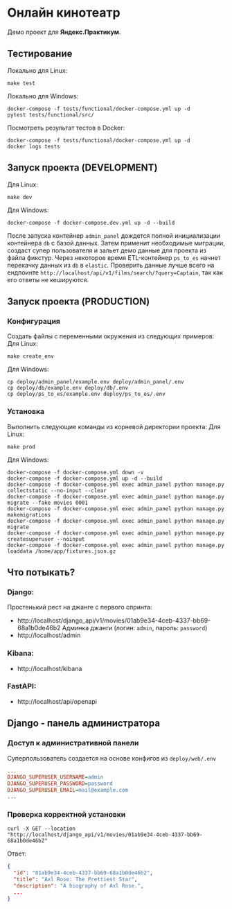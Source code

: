 # Онлайн кинотеатр
Демо проект для **Яндекс.Практикум**.
## Тестирование
Локально для Linux:
```shell
make test
```
Локально для Windows:
```shell
docker-compose -f tests/functional/docker-compose.yml up -d
pytest tests/functional/src/
```
Посмотреть результат тестов в Docker:
```shell
docker-compose -f tests/functional/docker-compose.yml up -d
docker logs tests
```
## Запуск проекта (DEVELOPMENT)
Для Linux:
```shell
make dev
```
Для Windows:
```shell
docker-compose -f docker-compose.dev.yml up -d --build
```
После запуска контейнер `admin_panel` дождется полной инициализации контейнера `db` с базой данных.
Затем применит необходимые миграции, создаст супер пользователя и зальет демо данные для проекта из файла фикстур.
Через некоторое время ETL-контейнер `ps_to_es` начнет перекачку данных из `db` в `elastic`.
Проверить данные лучше всего на ендпоинте `http://localhost/api/v1/films/search/?query=Captain`,
так как его ответы не кешируются.
## Запуск проекта (PRODUCTION)
### Конфигурация
Создать файлы с переменными окружения из следующих примеров:
Для Linux:
```shell
make create_env
```
Для Windows:
```shell
cp deploy/admin_panel/example.env deploy/admin_panel/.env
cp deploy/db/example.env deploy/db/.env
cp deploy/ps_to_es/example.env deploy/ps_to_es/.env
```
### Установка
Выполнить следующие команды из корневой директории проекта:
Для Linux:
```shell
make prod
```
Для Windows:
```shell
docker-compose -f docker-compose.yml down -v
docker-compose -f docker-compose.yml up -d --build
docker-compose -f docker-compose.yml exec admin_panel python manage.py collectstatic --no-input --clear
docker-compose -f docker-compose.yml exec admin_panel python manage.py migrate --fake movies 0001
docker-compose -f docker-compose.yml exec admin_panel python manage.py makemigrations
docker-compose -f docker-compose.yml exec admin_panel python manage.py migrate
docker-compose -f docker-compose.yml exec admin_panel python manage.py createsuperuser --noinput
docker-compose -f docker-compose.yml exec admin_panel python manage.py loaddata /home/app/fixtures.json.gz
```
## Что потыкать?
### Django:
Простенький рест на джанге с первого спринта:
 - http://localhost/django_api/v1/movies/01ab9e34-4ceb-4337-bb69-68a1b0de46b2
Админка джанги (логин: `admin`, пароль: `password`)
 - http://localhost/admin
### Kibana:
 - http://localhost/kibana
### FastAPI:
 - http://localhost/api/openapi
## Django - панель администратора
### Доступ к административной панели
Суперпользователь создается на основе конфигов из `deploy/web/.env`
```ini
...
DJANGO_SUPERUSER_USERNAME=admin
DJANGO_SUPERUSER_PASSWORD=password
DJANGO_SUPERUSER_EMAIL=mail@example.com
...
```
### Проверка корректной установки
```shell
curl -X GET --location "http://localhost/django_api/v1/movies/01ab9e34-4ceb-4337-bb69-68a1b0de46b2"
```
Ответ:
```json
{
  "id": "01ab9e34-4ceb-4337-bb69-68a1b0de46b2",
  "title": "Axl Rose: The Prettiest Star",
  "description": "A biography of Axl Rose.",
  ...
}
```